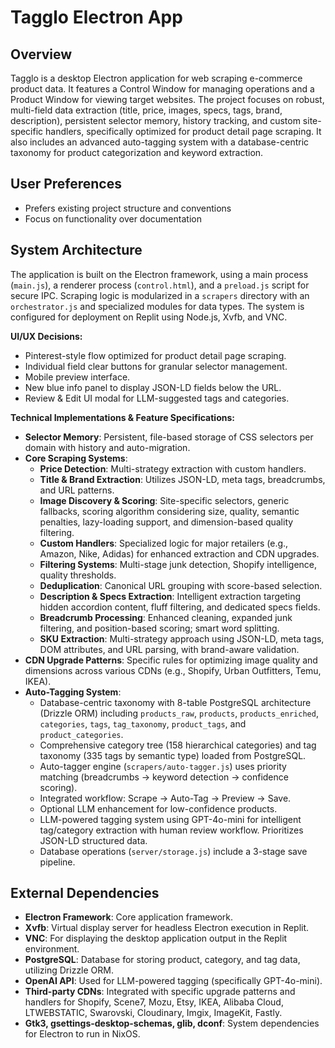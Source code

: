 # Tagglo Electron App

## Overview
Tagglo is a desktop Electron application for web scraping e-commerce product data. It features a Control Window for managing operations and a Product Window for viewing target websites. The project focuses on robust, multi-field data extraction (title, price, images, specs, tags, brand, description), persistent selector memory, history tracking, and custom site-specific handlers, specifically optimized for product detail page scraping. It also includes an advanced auto-tagging system with a database-centric taxonomy for product categorization and keyword extraction.

## User Preferences
- Prefers existing project structure and conventions
- Focus on functionality over documentation

## System Architecture
The application is built on the Electron framework, using a main process (`main.js`), a renderer process (`control.html`), and a `preload.js` script for secure IPC. Scraping logic is modularized in a `scrapers` directory with an `orchestrator.js` and specialized modules for data types. The system is configured for deployment on Replit using Node.js, Xvfb, and VNC.

**UI/UX Decisions:**
- Pinterest-style flow optimized for product detail page scraping.
- Individual field clear buttons for granular selector management.
- Mobile preview interface.
- New blue info panel to display JSON-LD fields below the URL.
- Review & Edit UI modal for LLM-suggested tags and categories.

**Technical Implementations & Feature Specifications:**
- **Selector Memory**: Persistent, file-based storage of CSS selectors per domain with history and auto-migration.
- **Core Scraping Systems**:
    - **Price Detection**: Multi-strategy extraction with custom handlers.
    - **Title & Brand Extraction**: Utilizes JSON-LD, meta tags, breadcrumbs, and URL patterns.
    - **Image Discovery & Scoring**: Site-specific selectors, generic fallbacks, scoring algorithm considering size, quality, semantic penalties, lazy-loading support, and dimension-based quality filtering.
    - **Custom Handlers**: Specialized logic for major retailers (e.g., Amazon, Nike, Adidas) for enhanced extraction and CDN upgrades.
    - **Filtering Systems**: Multi-stage junk detection, Shopify intelligence, quality thresholds.
    - **Deduplication**: Canonical URL grouping with score-based selection.
    - **Description & Specs Extraction**: Intelligent extraction targeting hidden accordion content, fluff filtering, and dedicated specs fields.
    - **Breadcrumb Processing**: Enhanced cleaning, expanded junk filtering, and position-based scoring; smart word splitting.
    - **SKU Extraction**: Multi-strategy approach using JSON-LD, meta tags, DOM attributes, and URL parsing, with brand-aware validation.
- **CDN Upgrade Patterns**: Specific rules for optimizing image quality and dimensions across various CDNs (e.g., Shopify, Urban Outfitters, Temu, IKEA).
- **Auto-Tagging System**:
    - Database-centric taxonomy with 8-table PostgreSQL architecture (Drizzle ORM) including `products_raw`, `products`, `products_enriched`, `categories`, `tags`, `tag_taxonomy`, `product_tags`, and `product_categories`.
    - Comprehensive category tree (158 hierarchical categories) and tag taxonomy (335 tags by semantic type) loaded from PostgreSQL.
    - Auto-tagger engine (`scrapers/auto-tagger.js`) uses priority matching (breadcrumbs → keyword detection → confidence scoring).
    - Integrated workflow: Scrape → Auto-Tag → Preview → Save.
    - Optional LLM enhancement for low-confidence products.
    - LLM-powered tagging system using GPT-4o-mini for intelligent tag/category extraction with human review workflow. Prioritizes JSON-LD structured data.
    - Database operations (`server/storage.js`) include a 3-stage save pipeline.

## External Dependencies
- **Electron Framework**: Core application framework.
- **Xvfb**: Virtual display server for headless Electron execution in Replit.
- **VNC**: For displaying the desktop application output in the Replit environment.
- **PostgreSQL**: Database for storing product, category, and tag data, utilizing Drizzle ORM.
- **OpenAI API**: Used for LLM-powered tagging (specifically GPT-4o-mini).
- **Third-party CDNs**: Integrated with specific upgrade patterns and handlers for Shopify, Scene7, Mozu, Etsy, IKEA, Alibaba Cloud, LTWEBSTATIC, Swarovski, Cloudinary, Imgix, ImageKit, Fastly.
- **Gtk3, gsettings-desktop-schemas, glib, dconf**: System dependencies for Electron to run in NixOS.